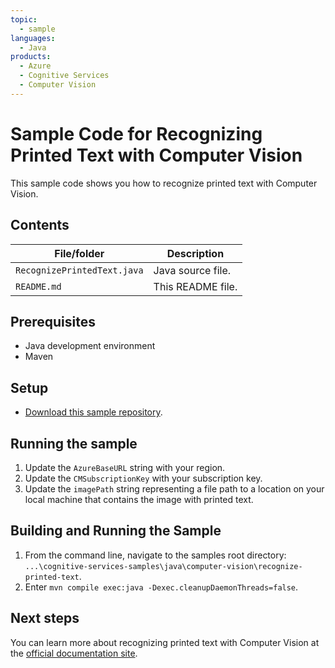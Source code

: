```yaml
---
topic:
  - sample
languages:
  - Java
products:
  - Azure
  - Cognitive Services
  - Computer Vision
---
```


# Sample Code for Recognizing Printed Text with Computer Vision

This sample code shows you how to recognize printed text with Computer Vision.

## Contents

| File/folder | Description |
|-------------|-------------|
| `RecognizePrintedText.java` | Java source file. |
| `README.md`            | This README file. |

## Prerequisites

- Java development environment
- Maven

## Setup

- [Download this sample repository](https://github.com/LukeBayler/cognitive-services-samples/archive/master.zip).

## Running the sample

1. Update the `AzureBaseURL` string with your region.
2. Update the `CMSubscriptionKey` with your subscription key.
3. Update the `imagePath` string representing a file path to a location on your local machine that contains the image with printed text.

## Building and Running the Sample

1. From the command line, navigate to the samples root directory: `...\cognitive-services-samples\java\computer-vision\recognize-printed-text`.
2. Enter `mvn compile exec:java -Dexec.cleanupDaemonThreads=false`.

## Next steps

You can learn more about recognizing printed text with Computer Vision at the [official documentation site](https://docs.microsoft.com/en-us/azure/cognitive-services/computer-vision/concept-recognizing-text).
